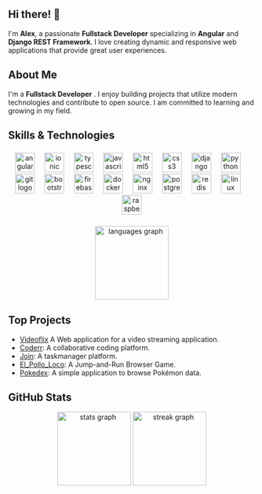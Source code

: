 ## Hi there! 👋

I'm **Alex**, a passionate **Fullstack Developer** specializing in **Angular** and **Django REST Framework**. I love creating dynamic and responsive web applications that provide great user experiences.

## About Me

I'm a **Fullstack Developer** . I enjoy building projects that utilize modern technologies and contribute to open source. I am committed to learning and growing in my field.

## Skills & Technologies

###

<div align="center">
  <img src="https://cdn.jsdelivr.net/gh/devicons/devicon/icons/angularjs/angularjs-original.svg" height="40" alt="angularjs logo"  />
  <img width="12" />
  <img src="https://cdn.jsdelivr.net/gh/devicons/devicon/icons/ionic/ionic-original.svg" height="40" alt="ionic logo"  />
  <img width="12" />
  <img src="https://cdn.jsdelivr.net/gh/devicons/devicon/icons/typescript/typescript-original.svg" height="40" alt="typescript logo"  />
  <img width="12" />
  <img src="https://cdn.jsdelivr.net/gh/devicons/devicon/icons/javascript/javascript-original.svg" height="40" alt="javascript logo"  />
  <img width="12" />
  <img src="https://cdn.jsdelivr.net/gh/devicons/devicon/icons/html5/html5-original.svg" height="40" alt="html5 logo"  />
  <img width="12" />
  <img src="https://cdn.jsdelivr.net/gh/devicons/devicon/icons/css3/css3-original.svg" height="40" alt="css3 logo"  />
  <img width="12" />
  <img src="https://cdn.jsdelivr.net/gh/devicons/devicon/icons/django/django-plain.svg" height="40" alt="django logo"  />
  <img width="12" />
  <img src="https://cdn.jsdelivr.net/gh/devicons/devicon/icons/python/python-original.svg" height="40" alt="python logo"  />
  <img width="12" />
  <img src="https://cdn.jsdelivr.net/gh/devicons/devicon/icons/git/git-original.svg" height="40" alt="git logo"  />
  <img width="12" />
  <img src="https://cdn.jsdelivr.net/gh/devicons/devicon/icons/bootstrap/bootstrap-original.svg" height="40" alt="bootstrap logo"  />
  <img width="12" />
  <img src="https://cdn.jsdelivr.net/gh/devicons/devicon/icons/firebase/firebase-plain.svg" height="40" alt="firebase logo"  />
  <img width="12" />
  <img src="https://cdn.jsdelivr.net/gh/devicons/devicon/icons/docker/docker-original.svg" height="40" alt="docker logo"  />
  <img width="12" />
  <img src="https://cdn.jsdelivr.net/gh/devicons/devicon/icons/nginx/nginx-original.svg" height="40" alt="nginx logo"  />
  <img width="12" />
  <img src="https://cdn.jsdelivr.net/gh/devicons/devicon/icons/postgresql/postgresql-original.svg" height="40" alt="postgresql logo"  />
  <img width="12" />
  <img src="https://cdn.jsdelivr.net/gh/devicons/devicon/icons/redis/redis-original.svg" height="40" alt="redis logo"  />
  <img width="12" />
  <img src="https://cdn.jsdelivr.net/gh/devicons/devicon/icons/linux/linux-original.svg" height="40" alt="linux logo"  />
  <img width="12" />
  <img src="https://cdn.jsdelivr.net/gh/devicons/devicon/icons/raspberrypi/raspberrypi-original.svg" height="40" alt="raspberrypi logo"  />
</div>

###

<div align="center">
  <img src="https://github-readme-stats.vercel.app/api/top-langs?username=Saez24&locale=en&hide_title=false&layout=compact&card_width=520&langs_count=10&theme=dracula&hide_border=true&order=2" height="150" alt="languages graph"  />
</div>

###


## Top Projects

- [Videoflix](https://github.com/Saez24/Videoflix) A Web application for a video streaming application.
- [Coderr](https://github.com/Saez24/Coderr): A collaborative coding platform.
- [Join](https://github.com/Saez24/Join): A taskmanager platform.
- [El_Pollo_Loco](https://github.com/Saez24/El_Pollo_Loco): A Jump-and-Run Browser Game.
- [Pokedex](https://github.com/Saez24/pokedex): A simple application to browse Pokémon data.

## GitHub Stats


<div align="center">
  
  <img src="https://github-readme-stats.vercel.app/api?username=Saez24&hide_title=true&hide_rank=false&show_icons=true&include_all_commits=true&count_private=true&disable_animations=false&theme=dracula&locale=en&hide_border=true&order=1" height="150" alt="stats graph"  />
  <img src="https://streak-stats.demolab.com?user=Saez24&locale=en&mode=daily&theme=dracula&hide_border=true&border_radius=5&order=3" height="150" alt="streak graph"  />
</div>

###
